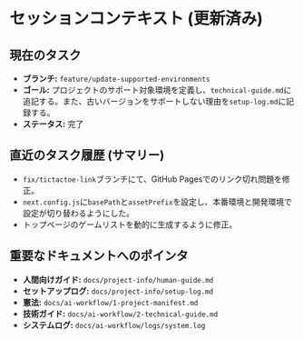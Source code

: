 # セッションコンテキスト (更新済み)

## 現在のタスク
- **ブランチ:** `feature/update-supported-environments`
- **ゴール:** プロジェクトのサポート対象環境を定義し、`technical-guide.md`に追記する。また、古いバージョンをサポートしない理由を`setup-log.md`に記録する。
- **ステータス:** 完了

## 直近のタスク履歴 (サマリー)
- `fix/tictactoe-link`ブランチにて、GitHub Pagesでのリンク切れ問題を修正。
- `next.config.js`に`basePath`と`assetPrefix`を設定し、本番環境と開発環境で設定が切り替わるようにした。
- トップページのゲームリストを動的に生成するように修正。

## 重要なドキュメントへのポインタ
- **人間向けガイド:** `docs/project-info/human-guide.md`
- **セットアップログ:** `docs/project-info/setup-log.md`
- **憲法:** `docs/ai-workflow/1-project-manifest.md`
- **技術ガイド:** `docs/ai-workflow/2-technical-guide.md`
- **システムログ:** `docs/ai-workflow/logs/system.log`